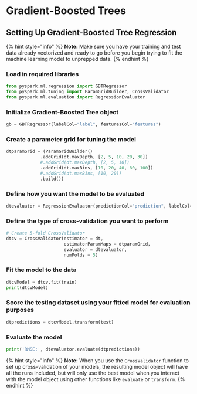 # Gradient-Boosted Trees

## Setting Up Gradient-Boosted Tree Regression

{% hint style="info" %}
**Note:** Make sure you have your training and test data already vectorized and ready to go before you begin trying to fit the machine learning model to unprepped data.
{% endhint %}

### Load in required libraries

```python
from pyspark.ml.regression import GBTRegressor
from pyspark.ml.tuning import ParamGridBuilder, CrossValidator
from pyspark.ml.evaluation import RegressionEvaluator
```

### Initialize Gradient-Boosted Tree object

```python
gb = GBTRegressor(labelCol="label", featuresCol="features")
```

### Create a parameter grid for tuning the model

```python
dtparamGrid = (ParamGridBuilder()
             .addGrid(dt.maxDepth, [2, 5, 10, 20, 30])
             #.addGrid(dt.maxDepth, [2, 5, 10])
             .addGrid(dt.maxBins, [10, 20, 40, 80, 100])
             #.addGrid(dt.maxBins, [10, 20])
             .build())
```

### Define how you want the model to be evaluated

```python
dtevaluator = RegressionEvaluator(predictionCol="prediction", labelCol="label", metricName="rmse")
```

### Define the type of cross-validation you want to perform

```python
# Create 5-fold CrossValidator
dtcv = CrossValidator(estimator = dt,
                      estimatorParamMaps = dtparamGrid,
                      evaluator = dtevaluator,
                      numFolds = 5)
```

### Fit the model to the data

```python
dtcvModel = dtcv.fit(train)
print(dtcvModel)
```

### Score the testing dataset using your fitted model for evaluation purposes

```python
dtpredictions = dtcvModel.transform(test)
```

### Evaluate the model

```python
print('RMSE:', dtevaluator.evaluate(dtpredictions))
```

{% hint style="info" %}
**Note:** When you use the `CrossValidator` function to set up cross-validation of your models, the resulting model object will have all the runs included, but will only use the best model when you interact with the model object using other functions like `evaluate` or `transform`.
{% endhint %}

